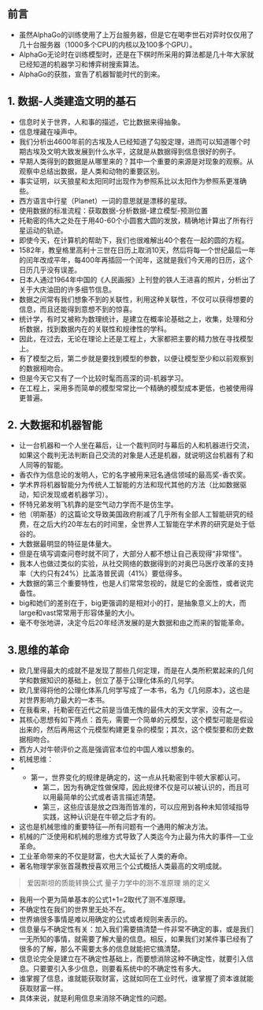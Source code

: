 ## 前言
- 虽然AlphaGo的训练使用了上万台服务器，但是它在喝李世石对弈时仅仅用了几十台服务器（1000多个CPU的内核以及100多个GPU）。
- AlphaGo无论时在训练模型时，还是在下棋时所采用的算法都是几十年大家就已经知道的机器学习和博弈树搜索算法。
- AlphaGo的获胜，宣告了机器智能时代的到来。

## 1. 数据-人类建造文明的基石
- 信息时关于世界，人和事的描述，它比数据来得抽象。
- 信息埋藏在噪声中。
- 我们分析出4600年前的古埃及人已经知道了勾股定理，进而可以知道哪个时期古埃及文明大致发展到什么水平，这就是从数据得到信息很好的例子。
- 早期人类得到的数据是从哪里来的？其中一个重要的来源是对现象的观察。从观察中总结出数据，是人类和动物的重要区别。
- 事实证明，以天狼星和太阳同时出现作为参照系比以太阳作为参照系更准确些。
- 西方语言中行星（Planet）一词的意思就是漂移的星球。
- 使用数据的标准流程：获取数据-分析数据-建立模型-预测位置
- 托勒密的伟大之处在于用40-60个小圆套大圆的发放，精确地计算出了所有行星运动的轨迹。
- 即使今天，在计算机的帮助下，我们也很难解出40个套在一起的圆的方程。
- 1582年，教皇格里高利十三世在日历上取消10天，然后将每一个世纪最后一年的闰年改成平年，每400年再插回一个闰年，这就是我们今天用的日历，这个日历几乎没有误差。
- 日本人通过1964年中国的《人民画报》上刊登的铁人王进喜的照片，分析出了关于大庆油田的许多细节信息。
- 数据之间常有我们想象不到的关联性，利用这种关联性，不仅可以获得想要的信息，而且还能得到意想不到的惊喜。
- 统计学，有时又被称为数理统计，是建立在概率论基础之上，收集，处理和分析数据，找到数据内在的关联性和规律性的学科。
- 因此，在过去，无论在理论上还是工程上，大家都把主要的精力放在寻找模型上。
- 有了模型之后，第二步就是要找到模型的参数，以便让模型至少和以前观察到的数据相吻合。
- 但是今天它又有了一个比较时髦而高深的词-机器学习。
- 在工程上，采用多而简单的模型常常比一个精确的模型成本更低，也被使用得更普遍。

## 2. 大数据和机器智能
- 让一台机器和一个人坐在幕后，让一个裁判同时与幕后的人和机器进行交流，如果这个裁判无法判断自己交流的对象是人还是机器，就说明这台机器有了和人同等的智能。
- 香农作为信息论的发明人，它的名字被用来冠名通信领域的最高奖-香农奖。
- 学术界将机器智能分为传统人工智能的方法和现代其他的方法（比如数据驱动，知识发现或者机器学习）。
- 怀特兄弟发明飞机靠的是空气动力学而不是仿生学。
- 他（明斯基）的这篇论文导致美国政府削减了几乎所有全部人工智能研究的经费，在之后大约20年左右的时间里，全世界人工智能在学术界的研究是处于低谷的。
- 大数据最明显的特征是体量大。
- 但是在填写调查问卷时就不同了，大部分人都不想让自己表现得“非常怪”。
- 我本人也做过类似的实验，从社交网络的数据得到的对奥巴马医疗改革的支持率（大约只有24%）比盖洛普民调（41%）要低得多。
- 大数据的第三个重要特性，也是人们常常忽视的，就是它的全面性，或者说完备性。
- big和她们的差别在于，big更强调的是相对小的打，是抽象意义上的大，而large和vast常常用于形容体量的大小。
- 毫不夸张地讲，决定今后20年经济发展的是大数据和由之而来的智能革命。

## 3.思维的革命
- 欧几里得最大的成就不是发现了那些几何定理，而是在人类所积累起来的几何学和数据知识的基础上，创立了基于公理化体系的几何学。
- 欧几里得将他的公理化体系几何学写成了一本书，名为《几何原本》，这也是对世界影响力最大的一本书。
- 在我看来，托勒密在近代之前是当值无愧的最伟大的天文学家，没有之一。
- 其核心思想有如下两点：首先，需要一个简单的元模型，这个模型可能是假设出来的，然后再用这个元模型构建更复杂的模型；其次，这个模型要和历史数据相吻合。
- 西方人对牛顿评价之高是强调官本位的中国人难以想象的。
- 机械思维：
- - 第一，世界变化的规律是确定的，这一点从托勒密到牛顿大家都认可。
	- 第二，因为有确定性做保障，因此规律不仅是可以被认识的，而且可以用最简单的公式或者语言描述清楚。
	- 第三，这些应该是放之四海而皆准的，可以应用到各种未知领域指导实践，这种认识是在牛顿之后才有的。
- 这也是机械思维的重要特征—所有问题有一个通用的解决方法。
- 机械的广泛使用和机械的思维方式导致了人类迄今为止最为伟大的事件—工业革命。
- 工业革命带来的不仅是财富，也大大延长了人类的寿命。
- 著名物理学家张首晟教授喜欢用三个公式概括人类最高的文明成就。
> 爱因斯坦的质能转换公式
> 量子力学中的测不准原理
> 熵的定义
- 我用一个更为简单基本的公式1+1=2取代了测不准原理。
- 不确定性在我们的世界里无处不在。
- 世界熵很多事情是难以用确定的公式或者规则来表示的。
- 信息量与不确定性有关：加入我们需要搞清楚一件非常不确定的事，或是我们一无所知的事情，就需要了解大量的信息。相反，如果我们对某件事已经有了很多的了解，那么不需要太多的信息就能把它搞清楚。
- 信息论完全是建立在不确定性基础上，而要想消除这种不确定性，就要引入信息。只要要引入多少信息，则要看系统中的不确定性有多大。
- 谁掌握了信息，谁就能获取财富，这就如同在工业时代，谁掌握了资本谁就能获取财富一样。
- 具体来说，就是利用信息来消除不确定性的问题。

